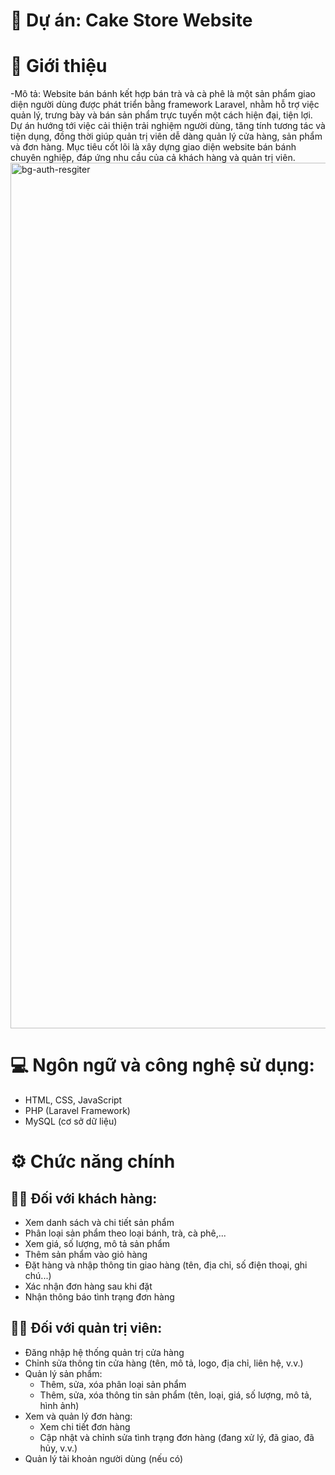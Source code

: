 # 🍰 Dự án: Cake Store Website
# 🧁 Giới thiệu

-Mô tả:
Website bán bánh kết hợp bán trà và cà phê là một sản phẩm giao diện người dùng được phát triển bằng framework Laravel, nhằm hỗ trợ việc quản lý, trưng bày và bán sản phẩm trực tuyến một cách hiện đại, tiện lợi.
Dự án hướng tới việc cải thiện trải nghiệm người dùng, tăng tính tương tác và tiện dụng, đồng thời giúp quản trị viên dễ dàng quản lý cửa hàng, sản phẩm và đơn hàng.
Mục tiêu cốt lõi là xây dựng giao diện website bán bánh chuyên nghiệp, đáp ứng nhu cầu của cả khách hàng và quản trị viên.
<img width="1469" height="1385" alt="bg-auth-resgiter" src="https://github.com/user-attachments/assets/c5c5788f-d39c-41fa-93e1-4068d8a33fb3" />

# 💻 Ngôn ngữ và công nghệ sử dụng:
- HTML, CSS, JavaScript
- PHP (Laravel Framework)
- MySQL (cơ sở dữ liệu)

# ⚙️ Chức năng chính
## 👩‍🍳 Đối với khách hàng:
- Xem danh sách và chi tiết sản phẩm
- Phân loại sản phẩm theo loại bánh, trà, cà phê,...
- Xem giá, số lượng, mô tả sản phẩm
- Thêm sản phẩm vào giỏ hàng
- Đặt hàng và nhập thông tin giao hàng (tên, địa chỉ, số điện thoại, ghi chú...)
- Xác nhận đơn hàng sau khi đặt
- Nhận thông báo tình trạng đơn hàng

## 🧑‍💼 Đối với quản trị viên:
- Đăng nhập hệ thống quản trị cửa hàng
- Chỉnh sửa thông tin cửa hàng (tên, mô tả, logo, địa chỉ, liên hệ, v.v.)
- Quản lý sản phẩm:
  + Thêm, sửa, xóa phân loại sản phẩm
  + Thêm, sửa, xóa thông tin sản phẩm (tên, loại, giá, số lượng, mô tả, hình ảnh)
- Xem và quản lý đơn hàng:
  + Xem chi tiết đơn hàng
  + Cập nhật và chỉnh sửa tình trạng đơn hàng (đang xử lý, đã giao, đã hủy, v.v.)
- Quản lý tài khoản người dùng (nếu có)



